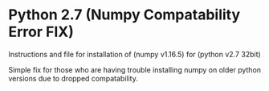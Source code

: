 # Python 2.7 (Numpy Compatability Error FIX)
Instructions and file for installation of (numpy v1.16.5) for (python v2.7 32bit)

Simple fix for those who are having trouble installing numpy on older python versions due to dropped compatability.

